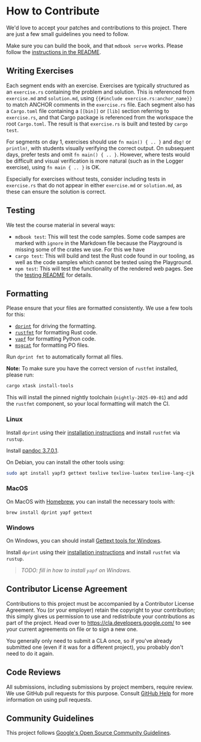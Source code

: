 # How to Contribute

We'd love to accept your patches and contributions to this project. There are
just a few small guidelines you need to follow.

Make sure you can build the book, and that `mdbook serve` works. Please follow
the [instructions in the README].

[instructions in the README]: README.md#building

## Writing Exercises

Each segment ends with an exercise. Exercises are typically structured as an
`exercise.rs` containing the problem and solution. This is referenced from
`exercise.md` and `solution.md`, using `{{#include exercise.rs:anchor_name}}` to
match ANCHOR comments in the `exercise.rs` file. Each segment also has a
`Cargo.toml` file containing a `[[bin]]` or `[lib]` section referring to
`exercise.rs`, and that Cargo package is referenced from the workspace the root
`Cargo.toml`. The result is that `exercise.rs` is built and tested by
`cargo test`.

For segments on day 1, exercises should use `fn main() { .. }` and `dbg!` or
`println!`, with students visually verifying the correct output. On subsequent
days, prefer tests and omit `fn main() { .. }`. However, where tests would be
difficult and visual verification is more natural (such as in the Logger
exercise), using `fn main { .. }` is OK.

Especially for exercises without tests, consider including tests in
`exercise.rs` that do not appear in either `exercise.md` or `solution.md`, as
these can ensure the solution is correct.

## Testing

We test the course material in several ways:

- `mdbook test`: This will test the code samples. Some code sampes are marked
  with `ignore` in the Markdown file because the Playground is missing some of
  the crates we use. For this we have
- `cargo test`: This will build and test the Rust code found in our tooling, as
  well as the code samples which cannot be tested using the Playground.
- `npm test`: This will test the functionality of the rendered web pages. See
  the [testing README](tests/README.md) for details.

## Formatting

Please ensure that your files are formatted consistently. We use a few tools for
this:

- [`dprint`] for driving the formatting.
- [`rustfmt`] for formatting Rust code.
- [`yapf`] for formatting Python code.
- [`msgcat`] for formatting PO files.

Run `dprint fmt` to automatically format all files.

**Note:** To make sure you have the correct version of `rustfmt` installed,
 please run:

 ```bash
 cargo xtask install-tools
 ```

 This will install the pinned nightly toolchain (`nightly-2025-09-01`) and add
 the `rustfmt` component, so your local formatting will match the CI.

### Linux

Install `dprint` using their
[installation instructions](https://dprint.dev/install/) and install `rustfmt`
via `rustup`.

Install [pandoc 3.7.0.1](https://github.com/jgm/pandoc/releases/tag/3.7.0.1).

On Debian, you can install the other tools using:

```sh
sudo apt install yapf3 gettext texlive texlive-luatex texlive-lang-cjk texlive-lang-arabic librsvg2-bin fonts-noto
```

### MacOS

On MacOS with [Homebrew], you can install the necessary tools with:

```shell
brew install dprint yapf gettext
```

### Windows

On Windows, you can should install [Gettext tools for Windows].

Install `dprint` using their
[installation instructions](https://dprint.dev/install/) and install `rustfmt`
via `rustup`.

> _TODO: fill in how to install `yapf` on Windows._

[`dprint`]: https://dprint.dev/
[`rustfmt`]: https://github.com/rust-lang/rustfmt
[`yapf`]: https://github.com/google/yapf
[`msgcat`]: https://www.gnu.org/software/gettext/manual/html_node/msgcat-Invocation.html
[Homebrew]: https://brew.sh/
[Gettext tools for Windows]: https://github.com/vslavik/gettext-tools-windows/releases

## Contributor License Agreement

Contributions to this project must be accompanied by a Contributor License
Agreement. You (or your employer) retain the copyright to your contribution;
this simply gives us permission to use and redistribute your contributions as
part of the project. Head over to <https://cla.developers.google.com/> to see
your current agreements on file or to sign a new one.

You generally only need to submit a CLA once, so if you've already submitted one
(even if it was for a different project), you probably don't need to do it
again.

## Code Reviews

All submissions, including submissions by project members, require review. We
use GitHub pull requests for this purpose. Consult
[GitHub Help](https://help.github.com/articles/about-pull-requests/) for more
information on using pull requests.

## Community Guidelines

This project follows
[Google's Open Source Community Guidelines](https://opensource.google/conduct/).
